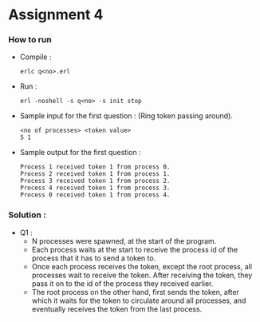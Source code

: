 # Assignment 4

### How to run

* Compile : 
    ```
    erlc q<no>.erl
    ```
* Run : 
    ```
    erl -noshell -s q<no> -s init stop
    ```
* Sample input for the first question : (Ring token passing around).
    ```
    <no of processes> <token value>
    5 1
    ```
* Sample output for the first question : 
    ```
    Process 1 received token 1 from process 0. 
    Process 2 received token 1 from process 1. 
    Process 3 received token 1 from process 2. 
    Process 4 received token 1 from process 3. 
    Process 0 received token 1 from process 4.
    ```
### Solution : 
* Q1 : 
    * N processes were spawned, at the start of the program.
    * Each process waits at the start to receive the process id of the process that it has to send a token to.
    * Once each process receives the token, except the root process, all processes wait to receive the token. After receiving the token, they pass it on to the id of the process they received earlier.
    * The root process on the other hand, first sends the token, after which it waits for the token to circulate around all processes, and eventually receives the token from the last process.
    